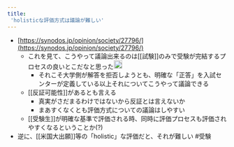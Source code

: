 ```yaml
---
title:
 'holisticな評価方式は議論が難しい'
---
```


- [https://synodos.jp/opinion/society/27796/](https://synodos.jp/opinion/society/27796/)
    - これを見て、こうやって議論出来るのは[[試験]]のみで受験が完結するプロセスの良いとこだなと思った<img src='https://scrapbox.io/api/pages/blu3mo-public/blu3mo/icon' alt='blu3mo.icon' height="19.5"/>
        - それこそ大学側が解答を拒否しようとも、明確な「正答」を入試センターが定義している以上それについてこうやって議論できる
    - [[反証可能性]]があるとも言える
        - 真実がさだまるわけではないから反証とは言えないか
        - まあすくなくとも評価方式についての議論はしやすい
    - [[受験生]]が明確な基準で評価される時、同時に評価プロセスも評価されやすくなるということか(?)
- 逆に、[[米国大出願]]等の「holistic」な評価だと、それが難しい
#受験
